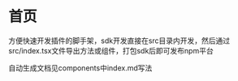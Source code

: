 # 首页

方便快速开发插件的脚手架，sdk开发直接在src目录内开发，然后通过src/index.tsx文件导出方法或组件，打包sdk后即可发布npm平台

自动生成文档见components中index.md写法
